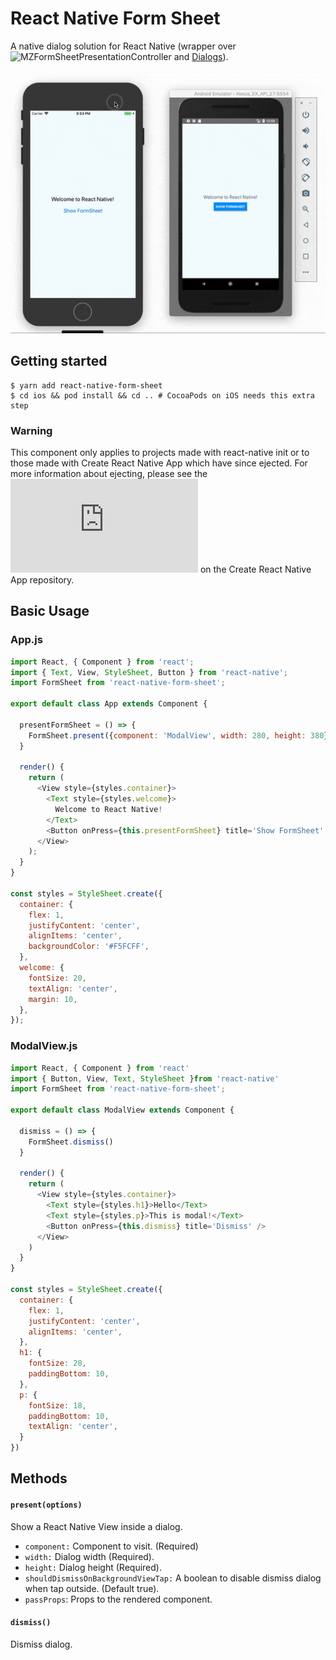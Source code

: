 # React Native Form Sheet
A native dialog solution for React Native (wrapper over ![MZFormSheetPresentationController](https://github.com/m1entus/MZFormSheetPresentationController) and [Dialogs](https://developer.android.com/guide/topics/ui/dialogs.html)).

![React Native Form Sheet](https://raw.githubusercontent.com/lazaronixon/react-native-form-sheet/master/Example/screenshots/formSheetExample.gif)

## Getting started
```
$ yarn add react-native-form-sheet
$ cd ios && pod install && cd .. # CocoaPods on iOS needs this extra step
```

### Warning
This component only applies to projects made with react-native init or to those made with Create React Native App which have since ejected. For more information about ejecting, please see the ![guide](https://github.com/react-community/create-react-native-app/blob/master/EJECTING.md) on the Create React Native App repository.

## Basic Usage
### App.js
```javascript
import React, { Component } from 'react';
import { Text, View, StyleSheet, Button } from 'react-native';
import FormSheet from 'react-native-form-sheet';

export default class App extends Component {

  presentFormSheet = () => {
    FormSheet.present({component: 'ModalView', width: 280, height: 380})
  }

  render() {
    return (
      <View style={styles.container}>
        <Text style={styles.welcome}>
          Welcome to React Native!
        </Text>
        <Button onPress={this.presentFormSheet} title='Show FormSheet' />
      </View>
    );
  }
}

const styles = StyleSheet.create({
  container: {
    flex: 1,
    justifyContent: 'center',
    alignItems: 'center',
    backgroundColor: '#F5FCFF',
  },
  welcome: {
    fontSize: 20,
    textAlign: 'center',
    margin: 10,
  },
});
```

### ModalView.js
```javascript
import React, { Component } from 'react'
import { Button, View, Text, StyleSheet }from 'react-native'
import FormSheet from 'react-native-form-sheet';

export default class ModalView extends Component {

  dismiss = () => {
    FormSheet.dismiss()
  }

  render() {
    return (
      <View style={styles.container}>
        <Text style={styles.h1}>Hello</Text>
        <Text style={styles.p}>This is modal!</Text>
        <Button onPress={this.dismiss} title='Dismiss' />
      </View>
    )
  }
}

const styles = StyleSheet.create({
  container: {
    flex: 1,
    justifyContent: 'center',
    alignItems: 'center',
  },
  h1: {
    fontSize: 28,
    paddingBottom: 10,
  },
  p: {
    fontSize: 18,
    paddingBottom: 10,
    textAlign: 'center',
  }
})
```

## Methods
#### `present(options)`
Show a React Native View inside a dialog.
- `component:` Component to visit. (Required)
- `width:` Dialog width (Required).
- `height:` Dialog height (Required).
- `shouldDismissOnBackgroundViewTap:` A boolean to disable dismiss dialog when tap outside. (Default true).
- `passProps`: Props to the rendered component.

#### `dismiss()`
Dismiss dialog.

